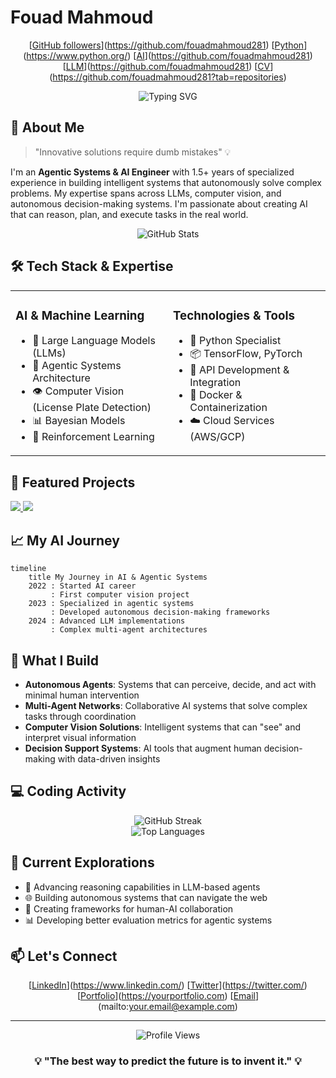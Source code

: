 # Fouad Mahmoud

<div align="center">
  
[[GitHub followers](https://img.shields.io/github/followers/fouadmahmoud281?style=social)](https://github.com/fouadmahmoud281)
[[Python](https://img.shields.io/badge/-Python-3776AB?style=flat&logo=python&logoColor=white)](https://www.python.org/)
[[AI](https://img.shields.io/badge/-Artificial_Intelligence-FF6F00?style=flat&logo=ai&logoColor=white)](https://github.com/fouadmahmoud281)
[[LLM](https://img.shields.io/badge/-Large_Language_Models-5C3EE8?style=flat&logo=openai&logoColor=white)](https://github.com/fouadmahmoud281)
[[CV](https://img.shields.io/badge/-Computer_Vision-01D277?style=flat&logo=opencv&logoColor=white)](https://github.com/fouadmahmoud281?tab=repositories)

</div>

<div align="center">
  <img src="https://readme-typing-svg.herokuapp.com?font=Fira+Code&pause=1000&color=2E97F7&width=435&lines=AI+%26+Agentic+Systems+Engineer;Building+Intelligent+Solutions;Turning+Ideas+into+Reality" alt="Typing SVG" />
</div>

## 🤖 About Me

> "Innovative solutions require dumb mistakes" 💡

I'm an **Agentic Systems & AI Engineer** with 1.5+ years of specialized experience in building intelligent systems that autonomously solve complex problems. My expertise spans across LLMs, computer vision, and autonomous decision-making systems. I'm passionate about creating AI that can reason, plan, and execute tasks in the real world.

<div align="center">
  <img src="https://github-readme-stats.vercel.app/api?username=fouadmahmoud281&show_icons=true&theme=tokyonight" alt="GitHub Stats" />
</div>

## 🛠️ Tech Stack & Expertise

<table>
  <tr>
    <td valign="top" width="50%">
      <h3>AI & Machine Learning</h3>
      <ul>
        <li>🧠 Large Language Models (LLMs)</li>
        <li>🤖 Agentic Systems Architecture</li>
        <li>👁️ Computer Vision (License Plate Detection)</li>
        <li>📊 Bayesian Models</li>
        <li>🔄 Reinforcement Learning</li>
      </ul>
    </td>
    <td valign="top" width="50%">
      <h3>Technologies & Tools</h3>
      <ul>
        <li>🐍 Python Specialist</li>
        <li>📦 TensorFlow, PyTorch</li>
        <li>🔌 API Development & Integration</li>
        <li>🐳 Docker & Containerization</li>
        <li>☁️ Cloud Services (AWS/GCP)</li>
      </ul>
    </td>
  </tr>
</table>

## 🚀 Featured Projects

<div class="projects">
  <a href="https://github.com/fouadmahmoud281/licence_platte_detection">
    <img src="https://github-readme-stats.vercel.app/api/pin/?username=fouadmahmoud281&repo=licence_platte_detection&theme=dark" />
  </a>
  <a href="https://github.com/fouadmahmoud281/Day1-Naive_Bayes">
    <img src="https://github-readme-stats.vercel.app/api/pin/?username=fouadmahmoud281&repo=Day1-Naive_Bayes&theme=dark" />
  </a>
</div>

## 📈 My AI Journey

```mermaid
timeline
    title My Journey in AI & Agentic Systems
    2022 : Started AI career
         : First computer vision project
    2023 : Specialized in agentic systems
         : Developed autonomous decision-making frameworks
    2024 : Advanced LLM implementations
         : Complex multi-agent architectures
```

## 🧩 What I Build

- **Autonomous Agents**: Systems that can perceive, decide, and act with minimal human intervention
- **Multi-Agent Networks**: Collaborative AI systems that solve complex tasks through coordination
- **Computer Vision Solutions**: Intelligent systems that can "see" and interpret visual information
- **Decision Support Systems**: AI tools that augment human decision-making with data-driven insights

## 💻 Coding Activity

<div align="center">
  <img src="https://github-readme-streak-stats.herokuapp.com/?user=fouadmahmoud281&theme=dark" alt="GitHub Streak" />
</div>

<div align="center">
  <img src="https://github-readme-stats.vercel.app/api/top-langs/?username=fouadmahmoud281&layout=compact&theme=dark" alt="Top Languages" />
</div>

## 🔮 Current Explorations

- 🧠 Advancing reasoning capabilities in LLM-based agents
- 🌐 Building autonomous systems that can navigate the web
- 🤝 Creating frameworks for human-AI collaboration
- 📊 Developing better evaluation metrics for agentic systems

## 📫 Let's Connect

<div align="center">
  
[[LinkedIn](https://img.shields.io/badge/LinkedIn-0077B5?style=for-the-badge&logo=linkedin&logoColor=white)](https://www.linkedin.com/)
[[Twitter](https://img.shields.io/badge/Twitter-1DA1F2?style=for-the-badge&logo=twitter&logoColor=white)](https://twitter.com/)
[[Portfolio](https://img.shields.io/badge/Portfolio-000000?style=for-the-badge&logo=About.me&logoColor=white)](https://yourportfolio.com)
[[Email](https://img.shields.io/badge/Email-D14836?style=for-the-badge&logo=gmail&logoColor=white)](mailto:your.email@example.com)
  
</div>

---

<div align="center">
  <img src="https://komarev.com/ghpvc/?username=fouadmahmoud281&color=blue" alt="Profile Views" />
</div>

<div align="center">
  <h3>💡 "The best way to predict the future is to invent it." 💡</h3>
</div>

<!-- Add this script at the end of your README to enable interactive elements -->
<script>
  document.addEventListener('DOMContentLoaded', (event) => {
    // Any JavaScript for interactive elements can be added here
    console.log('README loaded successfully!');
  });
</script>
